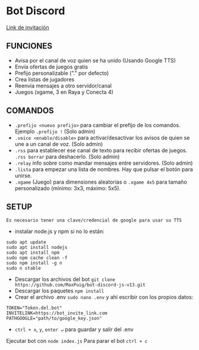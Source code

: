 # Bot Discord
[Link de invitación](https://discord.com/api/oauth2/authorize?client_id=710608604876767323&permissions=2150952000&scope=bot)

## FUNCIONES
- Avisa por el canal de voz quien se ha unido (Usando Google TTS)
- Envía ofertas de juegos gratis
- Prefijo personalizable ("." por defecto)
- Crea listas de jugadores
- Reenvia mensajes a otro servidor/canal
- Juegos (xgame, 3 en Raya y Conecta 4)

## COMANDOS
- `.prefijo <nuevo prefijo>` para cambiar el prefijo de los comandos. Ejemplo `.prefijo !` (Solo admin)
- `.voice <enable/disable>` para activar/desactivar los avisos de quien se une a un canal de voz. (Solo admin)
- `.rss` para establecer ese canal de texto para recibir ofertas de juegos. `.rss borrar` para deshacerlo. (Solo admin)
- `.relay` info sobre como mandar mensajes entre servidores. (Solo admin)
- `.lista` para empezar una lista de nombres. Hay que pulsar el botón para unirse.
- `.xgame` (Juego) para dimensiones aleatorias o `.xgame 4x5` para tamaño personalizado (mínimo: 3x3, máximo: 5x5).

## SETUP
```Es necesario tener una clave/credencial de google para usar su TTS```
- instalar node.js y npm si no lo están:
```
sudo apt update
sudo apt install nodejs
sudo apt install npm
sudo npm cache clean -f
sudo npm install -g n
sudo n stable
```
- Descargar los archivos del bot ```git clone https://github.com/MaxPuig/bot-discord-js-v13.git```
- Descargar los paquetes ```npm install```
- Crear el archivo .env ```sudo nano .env``` y ahí escribir con los propios datos:
```
TOKEN="Token.del.bot"
INVITELINK=https://bot_invite_link.com
PATHGOOGLE="path/to/google_key.json"
```
- ```ctrl + x```, ```y```, ```enter ↵``` para guardar y salir del .env

Ejecutar bot con ```node index.js```
Para parar el bot ```ctrl + c```
